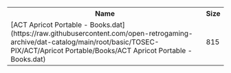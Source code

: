 <table>
<tr><th>Name</th><th>Size</th></tr>
<tr><td>
[ACT Apricot Portable - Books.dat](https://raw.githubusercontent.com/open-retrogaming-archive/dat-catalog/main/root/basic/TOSEC-PIX/ACT/Apricot Portable/Books/ACT Apricot Portable - Books.dat)
</td><td>815</td></tr>
</table>
